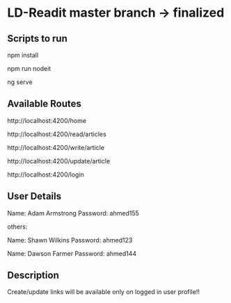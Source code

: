 # LD-Readit master branch -> finalized

## Scripts to run

npm install

npm run nodeit

ng serve


## Available Routes

http://localhost:4200/home

http://localhost:4200/read/articles

http://localhost:4200/write/article

http://localhost:4200/update/article

http://localhost:4200/login


## User Details

Name: Adam Armstrong           Password: ahmed155

others:

Name: Shawn Wilkins           Password: ahmed123

Name: Dawson Farmer           Password: ahmed144

## Description

Create/update links will be available only on logged in user profile!! 
